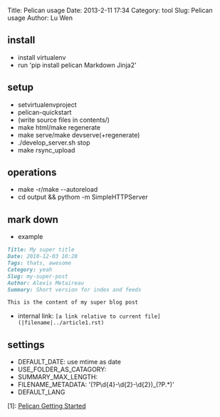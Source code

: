 Title: Pelican usage
Date: 2013-2-11 17:34
Category: tool
Slug: Pelican usage 
Author: Lu Wen

## install
* install virtualenv
* run 'pip install pelican Markdown Jinja2'

## setup
* setvirtualenvproject
* pelican-quickstart
* (write source files in contents/)
* make html/make regenerate
* make serve/make devserve(+regenerate)
* ./develop_server.sh stop
* make rsync_upload

## operations
* make -r/make --autoreload
* cd output && pythom -m SimpleHTTPServer

## mark down
* example
````markdown
Title: My super title
Date: 2010-12-03 10:20
Tags: thats, awesome
Category: yeah
Slug: my-super-post
Author: Alexis Metaireau
Summary: Short version for index and feeds

This is the content of my super blog post
````
* internal link: `[a link relative to current file](|filename|../article1.rst)`

## settings
* DEFAULT_DATE: use mtime as date
* USE_FOLDER_AS_CATAGORY:
* SUMMARY_MAX_LENGTH:
* FILENAME_METADATA: '(?P<date>\d{4}-\d{2}-\d{2})_(?P<slug>.*)'
* DEFAULT_LANG


[1]: [Pelican Getting Started](http://docs.getpelican.com/en/3.1.1/getting_started.html)
